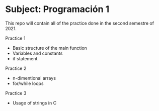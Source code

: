 # Subject: Programación 1
This repo will contain all of the practice done in the second semestre of 2021.

Practice 1
- Basic structure of the main function
- Variables and constants
- if statement

Practice 2
- n-dimentional arrays
- for/while loops

Practice 3
- Usage of strings in C
